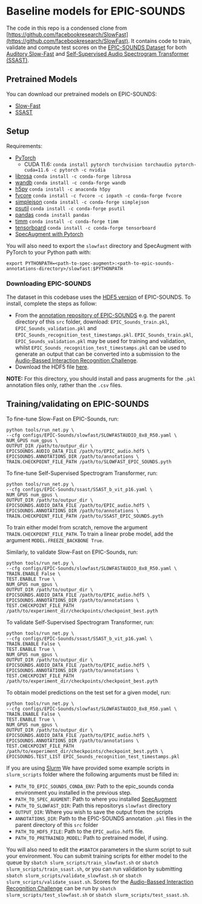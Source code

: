 # Baseline models for EPIC-SOUNDS

The code in this repo is a condensed clone from [https://github.com/facebookresearch/SlowFast](https://github.com/facebookresearch/SlowFast). It contains code to train, validate and compute test scores on the [EPIC-SOUNDS Dataset](https://epic-kitchens.github.io/epic-sounds/) for both [Auditory Slow-Fast](https://github.com/ekazakos/auditory-slow-fast) and [Self-Supervised Audio Spectrogram Transformer (SSAST)](https://github.com/YuanGongND/ssast).

## Pretrained Models

You can download our pretrained models on EPIC-SOUNDS:

- [Slow-Fast](https://www.dropbox.com/s/339zsc6kz6c3wz9/SLOWFAST_EPIC_SOUNDS.pyth?dl=0)
- [SSAST](https://github.com/YuanGongND/ssast)

## Setup

Requirements:

- [PyTorch](https://pytorch.org/)
    - CUDA 11.6: `conda install pytorch torchvision torchaudio pytorch-cuda=11.6 -c pytorch -c nvidia`
- [librosa](https://librosa.org/) `conda install -c conda-forge librosa`
- [wandb](https://wandb.ai/site) `conda install -c conda-forge wandb`
- [h5py](https://www.h5py.org/) `conda install -c anaconda h5py`
- [fvcore](https://github.com/facebookresearch/fvcore/) `conda install -c fvcore -c iopath -c conda-forge fvcore`
- [simplejson](https://simplejson.readthedocs.io/en/latest/) `conda install -c conda-forge simplejson`
- [psutil](https://psutil.readthedocs.io/en/latest/) `conda install -c conda-forge psutil`
- [pandas](https://pandas.pydata.org/pandas-docs/stable/index.html) `conda install pandas`
- [timm](https://huggingface.co/docs/timm/index) `conda install -c conda-forge timm`
- [tensorboard](https://www.tensorflow.org/tensorboard) `conda install -c conda-forge tensorboard`
- [SpecAugment with Pytorch](https://github.com/zcaceres/spec_augment)

You will also need to export the `slowfast` directory and SpecAugment with PyTorch to your Python path with: 

```(python)
export PYTHONPATH=<path-to-spec-augment>:<path-to-epic-sounds-annotations-directory>/slowfast:$PYTHONPATH
```

### Downloading EPIC-SOUNDS

The dataset in this codebase uses the [HDF5 version](https://epic-kitchens.github.io/epic-sounds/) of EPIC-SOUNDS. To install, complete the steps as follow:

- From the [annotation repository of EPIC-SOUNDS](https://github.com/epic-kitchens/epic-sounds-annotations) e.g. the parent directory of this `src` folder, download: `EPIC_Sounds_train.pkl`, `EPIC_Sounds_validation.pkl` and `EPIC_Sounds_recognition_test_timestamps.pkl`. `EPIC_Sounds_train.pkl`, `EPIC_Sounds_validation.pkl` may be used for training and validation, whilst `EPIC_Sounds_recognition_test_timestamps.pkl` can be used to generate an output that can be converted into a submission to the [Audio-Bassed Interaction Recognition Challenge](https://github.com/epic-kitchens/C9-epic-sounds).
- Download the HDF5 file [here](https://epic-kitchens.github.io/epic-sounds/).

**NOTE:** For this directory, you should install and pass arugments for the `.pkl` annotation files only, rather than the `.csv` files.

## Training/validating on EPIC-SOUNDS

To fine-tune Slow-Fast on EPIC-Sounds, run:

```(python)
python tools/run_net.py \
--cfg configs/EPIC-Sounds/slowfast/SLOWFASTAUDIO_8x8_R50.yaml \
NUM_GPUS num_gpus \
OUTPUT_DIR /path/to/outpur_dir \
EPICSOUNDS.AUDIO_DATA_FILE /path/to/EPIC_audio.hdf5 \
EPICSOUNDS.ANNOTATIONS_DIR /path/to/annotations \
TRAIN.CHECKPOINT_FILE_PATH /path/to/SLOWFAST_EPIC_SOUNDS.pyth
```

To fine-tune Self-Supervised Spectrogram Transformer, run:

```(python)
python tools/run_net.py \
--cfg configs/EPIC-Sounds/ssast/SSAST_b_vit_p16.yaml \
NUM_GPUS num_gpus \
OUTPUT_DIR /path/to/outpur_dir \
EPICSOUNDS.AUDIO_DATA_FILE /path/to/EPIC_audio.hdf5 \
EPICSOUNDS.ANNOTATIONS_DIR /path/to/annotations \
TRAIN.CHECKPOINT_FILE_PATH /path/to/SSAST_EPIC_SOUNDS.pyth
```

To train either model from scratch, remove the argument `TRAIN.CHECKPOINT_FILE_PATH`. To train a linear probe model, add the argument `MODEL.FREEZE_BACKBONE True`.

Similarly, to validate Slow-Fast on EPIC-Sounds, run:

```(python)
python tools/run_net.py \
--cfg configs/EPIC-Sounds/slowfast/SLOWFASTAUDIO_8x8_R50.yaml \
TRAIN.ENABLE False \
TEST.ENABLE True \
NUM_GPUS num_gpus \
OUTPUT_DIR /path/to/outpur_dir \
EPICSOUNDS.AUDIO_DATA_FILE /path/to/EPIC_audio.hdf5 \
EPICSOUNDS.ANNOTATIONS_DIR /path/to/annotations \
TEST.CHECKPOINT_FILE_PATH /path/to/experiment_dir/checkpoints/checkpoint_best.pyth
```

To validate Self-Supervised Spectrogram Transformer, run:

```(python)
python tools/run_net.py \
--cfg configs/EPIC-Sounds/ssast/SSAST_b_vit_p16.yaml \
TRAIN.ENABLE False \
TEST.ENABLE True \
NUM_GPUS num_gpus \
OUTPUT_DIR /path/to/outpur_dir \
EPICSOUNDS.AUDIO_DATA_FILE /path/to/EPIC_audio.hdf5 \
EPICSOUNDS.ANNOTATIONS_DIR /path/to/annotations \
TEST.CHECKPOINT_FILE_PATH /path/to/experiment_dir/checkpoints/checkpoint_best.pyth
```

To obtain model predictions on the test set for a given model, run:

```(python)
python tools/run_net.py \
--cfg configs/EPIC-Sounds/slowfast/SLOWFASTAUDIO_8x8_R50.yaml \
TRAIN.ENABLE False \
TEST.ENABLE True \
NUM_GPUS num_gpus \
OUTPUT_DIR /path/to/outpur_dir \
EPICSOUNDS.AUDIO_DATA_FILE /path/to/EPIC_audio.hdf5 \
EPICSOUNDS.ANNOTATIONS_DIR /path/to/annotations \
TEST.CHECKPOINT_FILE_PATH /path/to/experiment_dir/checkpoints/checkpoint_best.pyth \
EPICSOUNDS.TEST_LIST EPIC_Sounds_recognition_test_timestamps.pkl
```

If you are using [Slurm](https://slurm.schedmd.com/documentation.html) We have provided some example scripts in `slurm_scripts` folder where the following arguments must be filled in:

- `PATH_TO_EPIC_SOUNDS_CONDA_ENV`: Path to the epic_sounds conda environment you installed in the previous step.
- `PATH_TO_SPEC_AUGMENT`: Path to where you installed [SpecAugment](https://github.com/zcaceres/spec_augment)
- `PATH_TO_SLOWFAST_DIR`: Path this repositorys `slowfast` directory
- `OUTPUT_DIR`: Where you wish to save the output from the scripts
- `ANNOTATIONS_DIR`: Path to the EPIC-SOUNDS annotation `.pkl` files in the parent directory of this `src` folder
- `PATH_TO_HDF5_FILE`: Path to the `EPIC_audio.hdf5` file.
- `PATH_TO_PRETRAINED_MODEL`: Path to pretrained model, if using.

You will also need to edit the `#SBATCH` parameters in the slurm script to suit your environment. You can submit training scripts for either model to the queue by `sbatch slurm_scripts/train_slowfast.sh` or `sbatch slurm_scripts/train_ssast.sh`, or you can run validation by submitting `sbatch slurm_scripts/validate_slowfast.sh` or `sbatch slurm_scripts/validate_ssast.sh`. Scores for the [Audio-Bassed Interaction Recognition Challenge](https://github.com/epic-kitchens/C9-epic-sounds) can be run by `sbatch slurm_scripts/test_slowfast.sh` or `sbatch slurm_scripts/test_ssast.sh`.
